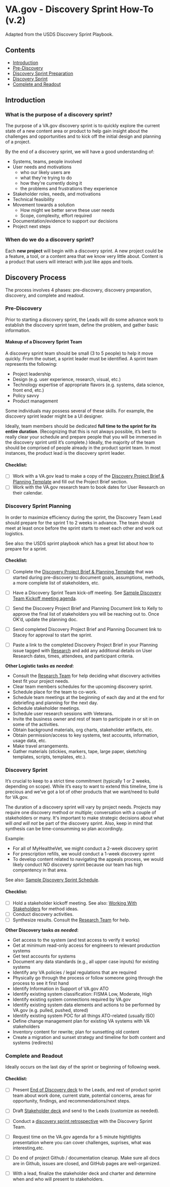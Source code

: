 # VA.gov - Discovery Sprint How-To (v.2)
Adapted from the USDS Discovery Sprint Playbook.

## Contents
+ [Introduction](#introduction)
+ [Pre-Discovery](#pre-discovery)
+ [Discovery Sprint Preparation](#discovery-sprint-planning)
+ [Discovery Sprint](#discovery-sprint)
+ [Complete and Readout](#complete-and-readout)


## Introduction

### What is the purpose of a discovery sprint?

The purpose of a VA.gov discovery sprint is to quickly explore the current state of a new content area or product to help gain insight about the challenges and opportunities and to kick off the initial design and planning of a project.

By the end of a discovery sprint, we will have a good understanding of:

- Systems, teams, people involved
- User needs and motivations
  - who our likely users are
  - what they're trying to do
  - how they're currently doing it
  - the problems and frustrations they experience
- Stakeholder roles, needs, and motivations
- Technical feasibility
- Movement towards a solution
  - How might we better serve these user needs
  - Scope, complexity, effort required
- Documentation/evidence to support our decisions
- Project next steps

### When do we do a discovery sprint?   

Each **new project** will begin with a discovery sprint. A new project could be a feature, a tool, or a content area that we know very little about. Content is a product that users will interact with just like apps and tools. 

## Discovery Process
The process involves 4 phases: pre-discovery, discovery preparation, discovery, and complete and readout.


### Pre-Discovery

Prior to starting a discovery sprint, the Leads will do some advance work to establish the discovery sprint team, define the problem, and gather basic information.

#### Makeup of a Discovery Sprint Team

A discovery sprint team should be small (3 to 5 people) to help it move quickly. From the outset, a sprint leader must be identified. A sprint team represents the following:

- Project leadership
- Design (e.g. user experience, research, visual, etc.)
- Technology expertise of appropriate flavors (e.g. systems, data science, front end, etc.)
- Policy savvy
- Product management

Some individuals may possess several of these skills. For example, the discovery sprint leader might be a UI designer.

Ideally, team members should be dedicated **full time to the sprint for its entire duration**. (Recognizing that this is not always possible, it’s best to really clear your schedule and prepare people that you will be immersed in the discovery sprint until it’s complete.) Ideally, the majority of the team should be comprised of people already in the product sprint team. In most instances, the product lead is the discovery sprint leader.

#### Checklist:

- [ ] Work with a VA.gov lead to make a copy of the [Discovery Project Brief & Planning Template](https://github.com/department-of-veterans-affairs/va.gov-team/blob/master/platform/research/discovery-sprints/discovery-project-brief.md) and fill out the Project Brief section.  
- [ ] Work with the VA.gov research team to book dates for User Research on their calendar. 

### Discovery Sprint Planning

In order to maximize efficiency during the sprint, the Discovery Team Lead should prepare for the sprint 1 to 2 weeks in advance. The  team should meet at least once before the sprint starts to meet each other and work out logistics. 

See also: the USDS sprint playbook which has a great list about how to prepare for a sprint.

#### Checklist:
- [ ] Complete the [Discovery Project Brief & Planning Template](https://github.com/department-of-veterans-affairs/va.gov-team/blob/master/platform/research/discovery-sprints/discovery-project-brief.md) that was started during pre-discovery to document goals, assumptions, methods, a more complete list of stakeholders, etc.
- [ ] Have a Discovery Sprint Team kick-off meeting. See [Sample Discovery Team Kickoff meeting agenda](https://github.com/department-of-veterans-affairs/va.gov-team/blob/master/platform/research/discovery-sprints/discovery-team-kickoff.md).
- [ ] Send the Discovery Project Brief and Planning Document link to Kelly to approve the final list of stakeholders you will be reaching out to. Once OK’d, update the planning doc.
- [ ] Send completed Discovery Project Brief and Planning Document link to Stacey for approval to start the sprint.
- [ ] Paste a link to the completed Discovery Project Brief in your Planning issue tagged with [Research](https://app.zenhub.com/workspaces/vsp-5cedc9cce6e3335dc5a49fc4/board?labels=research&repos=133843125) and add any additional details on User Research dates, times, attendees, and participant criteria.


**Other Logistic tasks _as needed_:**
* Consult the [Research Team](https://github.com/department-of-veterans-affairs/va.gov-team/blob/master/platform/research/README.md) for help deciding what discovery activities best fit your project needs.
* Clear team members schedules for the upcoming discovery sprint.
* Schedule place for the team to co-work.
* Schedule team meetings at the beginning of each day and at the end for debriefing and planning for the next day.
* Schedule stakeholder meetings.
* Schedule user research sessions with Veterans.
* Invite the business owner and rest of team to participate in or sit in on some of the activities.
* Obtain background materials, org charts, stakeholder artifacts, etc.
* Obtain permission/access to key systems, test accounts, information, usage data, etc.
* Make travel arrangements.
* Gather materials (stickies, markers, tape, large paper, sketching templates, scripts, templates, etc.).


### Discovery Sprint
It’s crucial to keep to a strict time commitment (typically 1 or 2 weeks, depending on scope). While it’s easy to want to extend this timeline, time is precious and we’ve got a lot of other products that we want/need to build for VA.gov. 

The duration of a discovery sprint will vary by project needs. Projects may require one discovery method or multiple; conversation with a couple of stakeholders or many. It's important to make strategic decisions about what will _and will not_ be part of the discovery sprint. Also, keep in mind that synthesis can be time-consumming so plan accordingly.

Example:

- For all of MyHealtheVet, we might conduct a 2-week discovery sprint
- For prescription refills, we would conduct a 1-week discovery sprint
- To develop content related to navigating the appeals process, we would likely conduct NO discovery sprint because our team has high compentency in that area.

See also: [Sample Discovery Sprint Schedule](https://github.com/department-of-veterans-affairs/va.gov-team/blob/master/platform/research/discovery-sprints/sample-discovery-sprint-schedule.md).

#### Checklist:

- [ ] Hold a stakeholder kickoff meeting. See also: [Working With Stakeholders](https://github.com/department-of-veterans-affairs/va.gov-team/blob/master/platform/research/discovery-sprints/working-with-stakeholders.md) for method ideas.
- [ ] Conduct discovery activities.
- [ ] Synthesize results. Consult the [Research Team](https://github.com/department-of-veterans-affairs/va.gov-team/blob/master/platform/research/README.md) for help.

**Other Discovery tasks _as needed_:**
- Get access to the system (and test access to verify it works)
- Get at minimum read-only access for engineers to relevant production systems
- Get test accounts for systems
- Document any data standards (e.g., all upper case inputs) for existing systems
- Identify any VA policies / legal regulations that are required
- Physically go through the process or follow someone going through the process to see it first hand
- Identify Information in Support of VA.gov ATO
- Identify existing system classification: FISMA Low, Moderate, High
- Identify existing system connections required by VA.gov
- Identify existing system data elements and actions to be performed by VA.gov (e.g. pulled, pushed, stored)
- Identify existing system POC for all things ATO-related (usually ISO)
- Define change management plan for existing VA systems with VA stakeholders
- Inventory content for rewrite; plan for sunsetting old content
- Create a migration and sunset strategy and timeline for both content and systems (redirects)


### Complete and Readout
Ideally occurs on the last day of the sprint or beginning of following week.

#### Checklist:

- [ ] Present [End of Discovery deck](https://github.com/department-of-veterans-affairs/va.gov-team/blob/master/platform/research/discovery-sprints/End%20of%20Discovery%20Readout%20Template.pptx) to the Leads, and rest of product sprint team about work done, current state, potential concerns, areas for opportunity, findings, and recommendations/next steps.
- [ ] Draft [Stakeholder deck](https://github.com/department-of-veterans-affairs/va.gov-team/blob/master/platform/research/discovery-sprints/Master%20Stakeholder%20Deck%20Template.pptx) and send to the Leads (customize as needed).
- [ ] Conduct a [discovery sprint retrospective](https://github.com/department-of-veterans-affairs/va.gov-team/blob/master/platform/research/discovery-sprints/how-to-run-discovery-retro.md) with the Discovery Sprint Team.
- [ ] Request time on the VA.gov agenda for a 5 minute hightlights presentation where you can cover challenges, suprises, what was interesting,etc. 
- [ ] Do end of project Github / documentation cleanup. Make sure all docs are in Github, issues are closed, and GitHub pages are well-organized.
- [ ] With a lead, finalize the stakeholder deck and charter and determine when and who will present to stakeholders.

